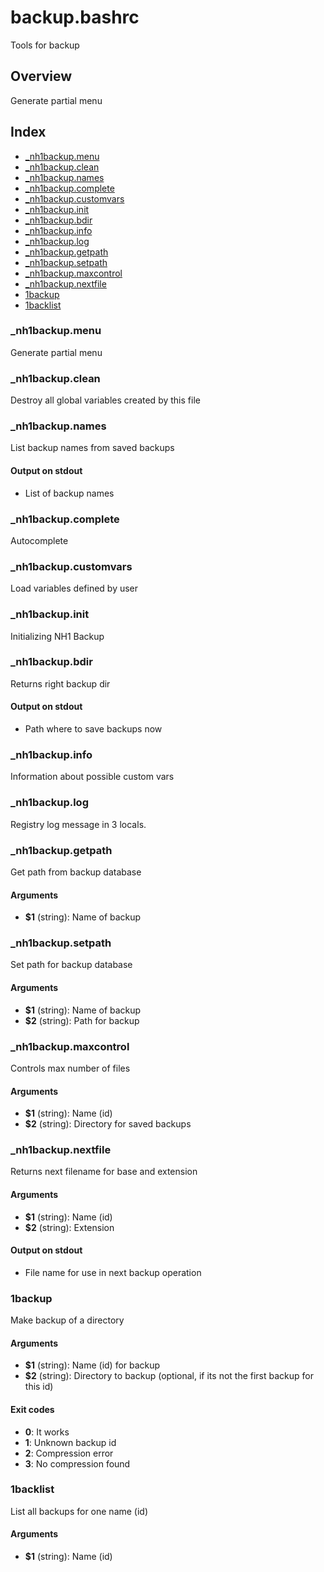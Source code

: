 # backup.bashrc

Tools for backup

## Overview

Generate partial menu

## Index

* [_nh1backup.menu](#_nh1backupmenu)
* [_nh1backup.clean](#_nh1backupclean)
* [_nh1backup.names](#_nh1backupnames)
* [_nh1backup.complete](#_nh1backupcomplete)
* [_nh1backup.customvars](#_nh1backupcustomvars)
* [_nh1backup.init](#_nh1backupinit)
* [_nh1backup.bdir](#_nh1backupbdir)
* [_nh1backup.info](#_nh1backupinfo)
* [_nh1backup.log](#_nh1backuplog)
* [_nh1backup.getpath](#_nh1backupgetpath)
* [_nh1backup.setpath](#_nh1backupsetpath)
* [_nh1backup.maxcontrol](#_nh1backupmaxcontrol)
* [_nh1backup.nextfile](#_nh1backupnextfile)
* [1backup](#1backup)
* [1backlist](#1backlist)

### _nh1backup.menu

Generate partial menu

### _nh1backup.clean

Destroy all global variables created by this file

### _nh1backup.names

List backup names from saved backups

#### Output on stdout

* List of backup names

### _nh1backup.complete

Autocomplete

### _nh1backup.customvars

Load variables defined by user

### _nh1backup.init

Initializing NH1 Backup

### _nh1backup.bdir

Returns right backup dir

#### Output on stdout

* Path where to save backups now

### _nh1backup.info

Information about possible custom vars

### _nh1backup.log

Registry log message in 3 locals.

### _nh1backup.getpath

Get path from backup database

#### Arguments

* **$1** (string): Name of backup

### _nh1backup.setpath

Set path for backup database

#### Arguments

* **$1** (string): Name of backup
* **$2** (string): Path for backup

### _nh1backup.maxcontrol

Controls max number of files

#### Arguments

* **$1** (string): Name (id)
* **$2** (string): Directory for saved backups

### _nh1backup.nextfile

Returns next filename for base and extension

#### Arguments

* **$1** (string): Name (id)
* **$2** (string): Extension

#### Output on stdout

* File name for use in next backup operation

### 1backup

Make backup of a directory

#### Arguments

* **$1** (string): Name (id) for backup
* **$2** (string): Directory to backup (optional, if its not the first backup for this id)

#### Exit codes

* **0**: It works
* **1**: Unknown backup id
* **2**: Compression error
* **3**: No compression found

### 1backlist

List all backups for one name (id)

#### Arguments

* **$1** (string): Name (id)


